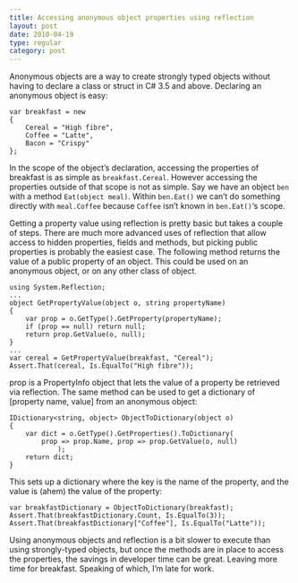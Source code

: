 ```yaml
---
title: Accessing anonymous object properties using reflection
layout: post
date: 2010-04-19
type: regular
category: post
---
```


Anonymous objects are a way to create strongly typed objects without having to declare a class or struct in C# 3.5 and above. Declaring an anonymous object is easy:

	var breakfast = new
	{
	    Cereal = "High fibre",
	    Coffee = "Latte",
	    Bacon = "Crispy"
	};

In the scope of the object’s declaration, accessing the properties of breakfast is as simple as `breakfast.Cereal`. However accessing the properties outside of that scope is not as simple. Say we have an object `ben` with a method `Eat(object meal)`. Within `ben.Eat()` we can’t do something directly with `meal.Coffee` because `Coffee` isn’t known in `ben.Eat()`‘s scope.

Getting a property value using reflection is pretty basic but takes a couple of steps. There are much more advanced uses of reflection that allow access to hidden properties, fields and methods, but picking public properties is probably the easiest case. The following method returns the value of a public property of an object. This could be used on an anonymous object, or on any other class of object.

	using System.Reflection;
	...
	object GetPropertyValue(object o, string propertyName)
	{
	    var prop = o.GetType().GetProperty(propertyName);
	    if (prop == null) return null;
	    return prop.GetValue(o, null);
	}
	...
	var cereal = GetPropertyValue(breakfast, "Cereal");
	Assert.That(cereal, Is.EqualTo("High fibre"));

prop is a PropertyInfo object that lets the value of a property be retrieved via reflection. The same method can be used to get a dictionary of [property name, value] from an anonymous object:

	IDictionary<string, object> ObjectToDictionary(object o)
	{
	    var dict = o.GetType().GetProperties().ToDictionary(
	        prop => prop.Name, prop => prop.GetValue(o, null)
	            );
	    return dict;
	}

This sets up a dictionary where the key is the name of the property, and the value is (ahem) the value of the property:

	var breakfastDictionary = ObjectToDictionary(breakfast);
	Assert.That(breakfastDictionary.Count, Is.EqualTo(3));
	Assert.That(breakfastDictionary["Coffee"], Is.EqualTo("Latte"));

Using anonymous objects and reflection is a bit slower to execute than using strongly-typed objects, but once the methods are in place to access the properties, the savings in developer time can be great. Leaving more time for breakfast. Speaking of which, I’m late for work.

